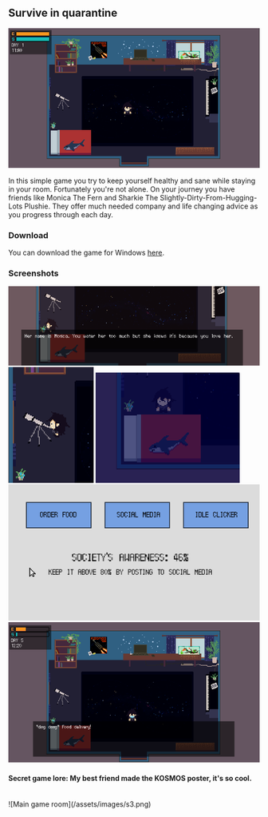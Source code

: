 ## Survive in quarantine

![Main game room](/assets/images/s1.png)

In this simple game you try to keep yourself healthy and sane while staying in your room. Fortunately you're not alone. On your journey you have friends like Monica The Fern and Sharkie The Slightly-Dirty-From-Hugging-Lots Plushie. They offer much needed company and life changing advice as you progress through each day.

### Download
You can download the game for Windows [here](memorybox.zip).

### Screenshots

![Main game room](/assets/images/s2.png)
<br>
![Main game room](/assets/images/s4.png)
![Main game room](/assets/images/s6.png)
<br>
![Main game room](/assets/images/s5.png)
<br>
![Main game room](/assets/images/s8.png)
<br>
#### Secret game lore: My best friend made the KOSMOS poster, it's so cool.
<br>
![Main game room](/assets/images/s3.png)
<br>
